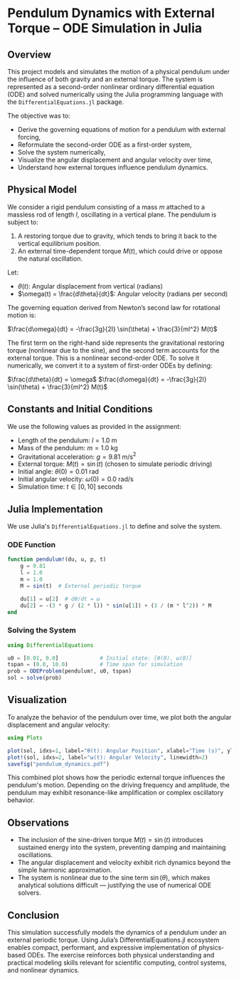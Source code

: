 # Pendulum Dynamics with External Torque – ODE Simulation in Julia

## Overview

This project models and simulates the motion of a physical pendulum under the influence of both gravity and an external torque. The system is represented as a second-order nonlinear ordinary differential equation (ODE) and solved numerically using the Julia programming language with the `DifferentialEquations.jl` package.

The objective was to:

* Derive the governing equations of motion for a pendulum with external forcing,
* Reformulate the second-order ODE as a first-order system,
* Solve the system numerically,
* Visualize the angular displacement and angular velocity over time,
* Understand how external torques influence pendulum dynamics.

## Physical Model

We consider a rigid pendulum consisting of a mass $m$ attached to a massless rod of length $l$, oscillating in a vertical plane. The pendulum is subject to:

1. A restoring torque due to gravity, which tends to bring it back to the vertical equilibrium position.
2. An external time-dependent torque $M(t)$, which could drive or oppose the natural oscillation.

Let:

* $\theta(t)$: Angular displacement from vertical (radians)
* $\omega(t) = \frac{d\theta}{dt}$: Angular velocity (radians per second)

The governing equation derived from Newton’s second law for rotational motion is:

$\frac{d\omega}{dt} = -\frac{3g}{2l} \sin(\theta) + \frac{3}{ml^2} M(t)$

The first term on the right-hand side represents the gravitational restoring torque (nonlinear due to the sine), and the second term accounts for the external torque. This is a nonlinear second-order ODE. To solve it numerically, we convert it to a system of first-order ODEs by defining:

$\frac{d\theta}{dt} = \omega$
$\frac{d\omega}{dt} = -\frac{3g}{2l} \sin(\theta) + \frac{3}{ml^2} M(t)$

## Constants and Initial Conditions

We use the following values as provided in the assignment:

* Length of the pendulum: $l = 1.0$ m
* Mass of the pendulum: $m = 1.0$ kg
* Gravitational acceleration: $g = 9.81$ m/s$^2$
* External torque: $M(t) = \sin(t)$ (chosen to simulate periodic driving)
* Initial angle: $\theta(0) = 0.01$ rad
* Initial angular velocity: $\omega(0) = 0.0$ rad/s
* Simulation time: $t \in [0, 10]$ seconds

## Julia Implementation

We use Julia's `DifferentialEquations.jl` to define and solve the system.

### ODE Function

```julia
function pendulum!(du, u, p, t)
    g = 9.81
    l = 1.0
    m = 1.0
    M = sin(t)  # External periodic torque

    du[1] = u[2]  # dθ/dt = ω
    du[2] = -(3 * g / (2 * l)) * sin(u[1]) + (3 / (m * l^2)) * M
end
```

### Solving the System

```julia
using DifferentialEquations

u0 = [0.01, 0.0]             # Initial state: [θ(0), ω(0)]
tspan = (0.0, 10.0)          # Time span for simulation
prob = ODEProblem(pendulum!, u0, tspan)
sol = solve(prob)
```

## Visualization

To analyze the behavior of the pendulum over time, we plot both the angular displacement and angular velocity:

```julia
using Plots

plot(sol, idxs=1, label="θ(t): Angular Position", xlabel="Time (s)", ylabel="Value", title="Pendulum Dynamics with External Torque", linewidth=2, legend=:topright)
plot!(sol, idxs=2, label="ω(t): Angular Velocity", linewidth=2)
savefig("pendulum_dynamics.pdf")
```

This combined plot shows how the periodic external torque influences the pendulum's motion. Depending on the driving frequency and amplitude, the pendulum may exhibit resonance-like amplification or complex oscillatory behavior.

## Observations

* The inclusion of the sine-driven torque $M(t) = \sin(t)$ introduces sustained energy into the system, preventing damping and maintaining oscillations.
* The angular displacement and velocity exhibit rich dynamics beyond the simple harmonic approximation.
* The system is nonlinear due to the sine term $\sin(\theta)$, which makes analytical solutions difficult — justifying the use of numerical ODE solvers.

## Conclusion

This simulation successfully models the dynamics of a pendulum under an external periodic torque. Using Julia’s DifferentialEquations.jl ecosystem enables compact, performant, and expressive implementation of physics-based ODEs. The exercise reinforces both physical understanding and practical modeling skills relevant for scientific computing, control systems, and nonlinear dynamics.
